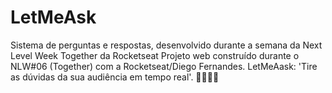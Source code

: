 # LetMeAsk
Sistema de perguntas e respostas, desenvolvido durante a semana da Next Level Week Together da Rocketseat
Projeto web construído durante o NLW#06 (Together) com a Rocketseat/Diego Fernandes. LetMeAask: 'Tire as dúvidas da sua audiência em tempo real'. 🙋🏻‍♀️💬
